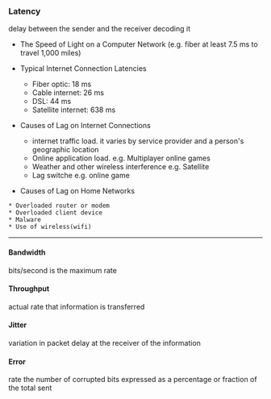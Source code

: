 ### Latency 
delay between the sender and the receiver decoding it
  * The Speed of Light on a Computer Network (e.g. fiber at least 7.5 ms to travel 1,000 miles)    
  * Typical Internet Connection Latencies      
    * Fiber optic: 18 ms     
    * Cable internet: 26 ms     
    * DSL: 44 ms      
    * Satellite internet: 638 ms   
    
  * Causes of Lag on Internet Connections   
    * internet traffic load. it varies by service provider and a person's geographic location     
    * Online application load. e.g. Multiplayer online games     
    * Weather and other wireless interference e.g. Satellite    
    * Lag switche e.g. online game
    
   * Causes of Lag on Home Networks   
   
    * Overloaded router or modem     
    * Overloaded client device     
    * Malware     
    * Use of wireless(wifi)      
   

---

#### Bandwidth 
bits/second is the maximum rate

#### Throughput 
actual rate that information is transferred    

#### Jitter 
variation in packet delay at the receiver of the information    

#### Error 
rate the number of corrupted bits expressed as a percentage or fraction of the total sent      
